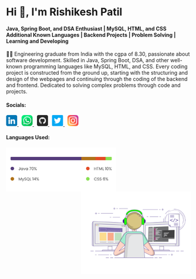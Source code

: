 <h1>Hi 👋, I'm Rishikesh Patil</h1>
<h4>Java, Spring Boot, and DSA Enthusiast | MySQL, HTML, and CSS Additional Known Languages | Backend Projects |
Problem Solving | Learning and Developing</h4>

<p align="left">👨‍💻 Engineering graduate from India with the cgpa of 8.30, passionate about software
development. Skilled in Java, Spring Boot, DSA, and other well-known programming languages like MySQL, HTML, and
CSS. Every coding project is constructed from the ground up, starting with the structuring and design of the
webpages and continuing through the coding of the backend and frontend. Dedicated to solving complex problems
through code and projects.</p>



<h4>Socials:</h4>

<p align="left">
<a href="https://www.linkedin.com/in/patilrishikesh">
<img src="linkedin.png" alt="instagram" width="30px">
</a>
&nbsp; <a href="https://wa.me/919137108042">
<img src="whatsapp.png" alt="instagram" width="30px">
</a>
&nbsp; <a href="https://github.com/TheRishiPatil">
<img src="github.png" alt="instagram" width="30px">
</a>
&nbsp; <a href="https://twitter.com/Rishi9137108042">
<img src="twitter.png" alt="instagram" width="30px">
</a>
&nbsp; <a href="https://www.instagram.com/i_a_m_i_r_o_n_m_a_n/">
<img src="instagram.png" alt="instagram" width="30px">
</a>
</p>

<h4>Languages Used:</h4>
<img align="left" src="language used.png" width="300px">

<img align="right" src="gif.gif" width="300px">
